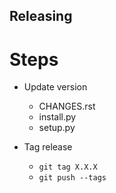 ## Releasing

# Steps

- Update version 

  - CHANGES.rst
  - install.py
  - setup.py

- Tag release

  - `git tag X.X.X`
  - `git push --tags`
